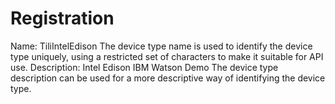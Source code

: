 # Registration

Name: TiliIntelEdison
The device type name is used to identify the device type uniquely, using a restricted set of characters to make it suitable for API use.
Description: Intel Edison IBM Watson Demo
The device type description can be used for a more descriptive way of identifying the device type.